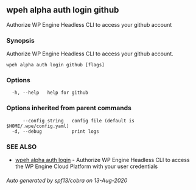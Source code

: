## wpeh alpha auth login github

Authorize WP Engine Headless CLI to access your github account

### Synopsis

Authorize WP Engine Headless CLI to access your github account.

```
wpeh alpha auth login github [flags]
```

### Options

```
  -h, --help   help for github
```

### Options inherited from parent commands

```
      --config string   config file (default is $HOME/.wpe/config.yaml)
  -d, --debug           print logs
```

### SEE ALSO

* [wpeh alpha auth login](wpeh_alpha_auth_login.md)	 - Authorize WP Engine Headless CLI to access the WP Engine Cloud Platform with your user credentials

###### Auto generated by spf13/cobra on 13-Aug-2020
